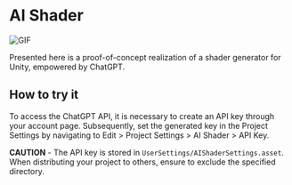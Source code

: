 # AI Shader

![GIF](https://user-images.githubusercontent.com/343936/223034386-cf69f2a2-d8ec-4537-9f1b-37051542b1cd.gif)

Presented here is a proof-of-concept realization of a shader generator for Unity, empowered by ChatGPT.

## How to try it

To access the ChatGPT API, it is necessary to create an API key through your account page. 
Subsequently, set the generated key in the Project Settings by navigating to Edit > Project Settings > AI Shader > API Key.

**CAUTION** - The API key is stored in `UserSettings/AIShaderSettings.asset`.
When distributing your project to others, ensure to exclude the specified directory.
